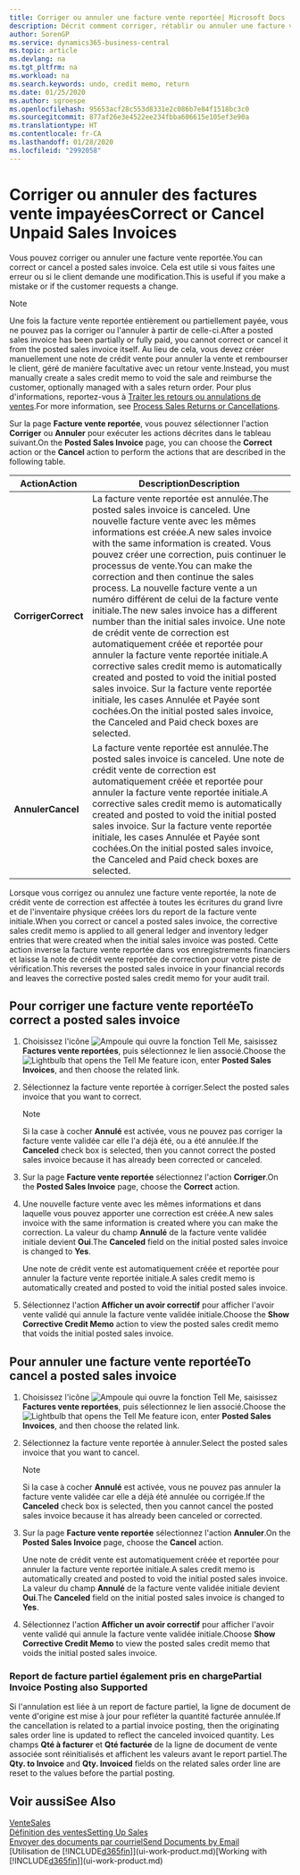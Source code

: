 ```yaml
---
title: Corriger ou annuler une facture vente reportée| Microsoft Docs
description: Décrit comment corriger, rétablir ou annuler une facture vente reportée et affecter une note de crédit vente.
author: SorenGP
ms.service: dynamics365-business-central
ms.topic: article
ms.devlang: na
ms.tgt_pltfrm: na
ms.workload: na
ms.search.keywords: undo, credit memo, return
ms.date: 01/25/2020
ms.author: sgroespe
ms.openlocfilehash: 95653acf28c553d8331e2c086b7e84f1518bc3c0
ms.sourcegitcommit: 877af26e3e4522ee234fbba606615e105ef3e90a
ms.translationtype: HT
ms.contentlocale: fr-CA
ms.lasthandoff: 01/28/2020
ms.locfileid: "2992058"
---
```

# <a name="correct-or-cancel-unpaid-sales-invoices"></a><span data-ttu-id="d903c-103">Corriger ou annuler des factures vente impayées</span><span class="sxs-lookup"><span data-stu-id="d903c-103">Correct or Cancel Unpaid Sales Invoices</span></span>
<span data-ttu-id="d903c-104">Vous pouvez corriger ou annuler une facture vente reportée.</span><span class="sxs-lookup"><span data-stu-id="d903c-104">You can correct or cancel a posted sales invoice.</span></span> <span data-ttu-id="d903c-105">Cela est utile si vous faites une erreur ou si le client demande une modification.</span><span class="sxs-lookup"><span data-stu-id="d903c-105">This is useful if you make a mistake or if the customer requests a change.</span></span>

> [!NOTE]  
>   <span data-ttu-id="d903c-106">Une fois la facture vente reportée entièrement ou partiellement payée, vous ne pouvez pas la corriger ou l'annuler à partir de celle-ci.</span><span class="sxs-lookup"><span data-stu-id="d903c-106">After a posted sales invoice has been partially or fully paid, you cannot correct or cancel it from the posted sales invoice itself.</span></span> <span data-ttu-id="d903c-107">Au lieu de cela, vous devez créer manuellement une note de crédit vente pour annuler la vente et rembourser le client, géré de manière facultative avec un retour vente.</span><span class="sxs-lookup"><span data-stu-id="d903c-107">Instead, you must manually create a sales credit memo to void the sale and reimburse the customer, optionally managed with a sales return order.</span></span> <span data-ttu-id="d903c-108">Pour plus d'informations, reportez-vous à [Traiter les retours ou annulations de ventes](sales-how-process-sales-returns-cancellations.md).</span><span class="sxs-lookup"><span data-stu-id="d903c-108">For more information, see [Process Sales Returns or Cancellations](sales-how-process-sales-returns-cancellations.md).</span></span>

<span data-ttu-id="d903c-109">Sur la page **Facture vente reportée**, vous pouvez sélectionner l'action **Corriger** ou **Annuler** pour exécuter les actions décrites dans le tableau suivant.</span><span class="sxs-lookup"><span data-stu-id="d903c-109">On the **Posted Sales Invoice** page, you can choose the **Correct** action or the **Cancel** action to perform the actions that are described in the following table.</span></span>

| <span data-ttu-id="d903c-110">Action</span><span class="sxs-lookup"><span data-stu-id="d903c-110">Action</span></span> | <span data-ttu-id="d903c-111">Description</span><span class="sxs-lookup"><span data-stu-id="d903c-111">Description</span></span> |
| --- | --- |
| <span data-ttu-id="d903c-112">**Corriger**</span><span class="sxs-lookup"><span data-stu-id="d903c-112">**Correct**</span></span> |<span data-ttu-id="d903c-113">La facture vente reportée est annulée.</span><span class="sxs-lookup"><span data-stu-id="d903c-113">The posted sales invoice is canceled.</span></span> <span data-ttu-id="d903c-114">Une nouvelle facture vente avec les mêmes informations est créée.</span><span class="sxs-lookup"><span data-stu-id="d903c-114">A new sales invoice with the same information is created.</span></span> <span data-ttu-id="d903c-115">Vous pouvez créer une correction, puis continuer le processus de vente.</span><span class="sxs-lookup"><span data-stu-id="d903c-115">You can make the correction and then continue the sales process.</span></span> <span data-ttu-id="d903c-116">La nouvelle facture vente a un numéro différent de celui de la facture vente initiale.</span><span class="sxs-lookup"><span data-stu-id="d903c-116">The new sales invoice has a different number than the initial sales invoice.</span></span> <span data-ttu-id="d903c-117">Une note de crédit vente de correction est automatiquement créée et reportée pour annuler la facture vente reportée initiale.</span><span class="sxs-lookup"><span data-stu-id="d903c-117">A corrective sales credit memo is automatically created and posted to void the initial posted sales invoice.</span></span> <span data-ttu-id="d903c-118">Sur la facture vente reportée initiale, les cases Annulée et Payée sont cochées.</span><span class="sxs-lookup"><span data-stu-id="d903c-118">On the initial posted sales invoice, the Canceled and Paid check boxes are selected.</span></span> |
| <span data-ttu-id="d903c-119">**Annuler**</span><span class="sxs-lookup"><span data-stu-id="d903c-119">**Cancel**</span></span> |<span data-ttu-id="d903c-120">La facture vente reportée est annulée.</span><span class="sxs-lookup"><span data-stu-id="d903c-120">The posted sales invoice is canceled.</span></span> <span data-ttu-id="d903c-121">Une note de crédit vente de correction est automatiquement créée et reportée pour annuler la facture vente reportée initiale.</span><span class="sxs-lookup"><span data-stu-id="d903c-121">A corrective sales credit memo is automatically created and posted to void the initial posted sales invoice.</span></span> <span data-ttu-id="d903c-122">Sur la facture vente reportée initiale, les cases Annulée et Payée sont cochées.</span><span class="sxs-lookup"><span data-stu-id="d903c-122">On the initial posted sales invoice, the Canceled and Paid check boxes are selected.</span></span> |

<span data-ttu-id="d903c-123">Lorsque vous corrigez ou annulez une facture vente reportée, la note de crédit vente de correction est affectée à toutes les écritures du grand livre et de l'inventaire physique créées lors du report de la facture vente initiale.</span><span class="sxs-lookup"><span data-stu-id="d903c-123">When you correct or cancel a posted sales invoice, the corrective sales credit memo is applied to all general ledger and inventory ledger entries that were created when the initial sales invoice was posted.</span></span> <span data-ttu-id="d903c-124">Cette action inverse la facture vente reportée dans vos enregistrements financiers et laisse la note de crédit vente reportée de correction pour votre piste de vérification.</span><span class="sxs-lookup"><span data-stu-id="d903c-124">This reverses the posted sales invoice in your financial records and leaves the corrective posted sales credit memo for your audit trail.</span></span>

## <a name="to-correct-a-posted-sales-invoice"></a><span data-ttu-id="d903c-125">Pour corriger une facture vente reportée</span><span class="sxs-lookup"><span data-stu-id="d903c-125">To correct a posted sales invoice</span></span>
1. <span data-ttu-id="d903c-126">Choisissez l'icône ![Ampoule qui ouvre la fonction Tell Me](media/ui-search/search_small.png "Dites-moi ce que vous voulez faire"), saisissez **Factures vente reportées**, puis sélectionnez le lien associé.</span><span class="sxs-lookup"><span data-stu-id="d903c-126">Choose the ![Lightbulb that opens the Tell Me feature](media/ui-search/search_small.png "Tell me what you want to do") icon, enter **Posted Sales Invoices**, and then choose the related link.</span></span>  
2. <span data-ttu-id="d903c-127">Sélectionnez la facture vente reportée à corriger.</span><span class="sxs-lookup"><span data-stu-id="d903c-127">Select the posted sales invoice that you want to correct.</span></span>

    > [!NOTE]  
    >   <span data-ttu-id="d903c-128">Si la case à cocher **Annulé** est activée, vous ne pouvez pas corriger la facture vente validée car elle l'a déjà été, ou a été annulée.</span><span class="sxs-lookup"><span data-stu-id="d903c-128">If the **Canceled** check box is selected, then you cannot correct the posted sales invoice because it has already been corrected or canceled.</span></span>
3. <span data-ttu-id="d903c-129">Sur la page **Facture vente reportée** sélectionnez l'action **Corriger**.</span><span class="sxs-lookup"><span data-stu-id="d903c-129">On the **Posted Sales Invoice** page, choose the **Correct** action.</span></span>  
4. <span data-ttu-id="d903c-130">Une nouvelle facture vente avec les mêmes informations et dans laquelle vous pouvez apporter une correction est créée.</span><span class="sxs-lookup"><span data-stu-id="d903c-130">A new sales invoice with the same information is created where you can make the correction.</span></span> <span data-ttu-id="d903c-131">La valeur du champ **Annulé** de la facture vente validée initiale devient **Oui**.</span><span class="sxs-lookup"><span data-stu-id="d903c-131">The **Canceled** field on the initial posted sales invoice is changed to **Yes**.</span></span>

    <span data-ttu-id="d903c-132">Une note de crédit vente est automatiquement créée et reportée pour annuler la facture vente reportée initiale.</span><span class="sxs-lookup"><span data-stu-id="d903c-132">A sales credit memo is automatically created and posted to void the initial posted sales invoice.</span></span>
5. <span data-ttu-id="d903c-133">Sélectionnez l'action **Afficher un avoir correctif** pour afficher l'avoir vente validé qui annule la facture vente validée initiale.</span><span class="sxs-lookup"><span data-stu-id="d903c-133">Choose the **Show Corrective Credit Memo** action to view the posted sales credit memo that voids the initial posted sales invoice.</span></span>

## <a name="to-cancel-a-posted-sales-invoice"></a><span data-ttu-id="d903c-134">Pour annuler une facture vente reportée</span><span class="sxs-lookup"><span data-stu-id="d903c-134">To cancel a posted sales invoice</span></span>
1. <span data-ttu-id="d903c-135">Choisissez l'icône ![Ampoule qui ouvre la fonction Tell Me](media/ui-search/search_small.png "Dites-moi ce que vous voulez faire"), saisissez **Factures vente reportées**, puis sélectionnez le lien associé.</span><span class="sxs-lookup"><span data-stu-id="d903c-135">Choose the ![Lightbulb that opens the Tell Me feature](media/ui-search/search_small.png "Tell me what you want to do") icon, enter **Posted Sales Invoices**, and then choose the related link.</span></span>  
2. <span data-ttu-id="d903c-136">Sélectionnez la facture vente reportée à annuler.</span><span class="sxs-lookup"><span data-stu-id="d903c-136">Select the posted sales invoice that you want to cancel.</span></span>

    > [!NOTE]  
    >   <span data-ttu-id="d903c-137">Si la case à cocher **Annulé** est activée, vous ne pouvez pas annuler la facture vente validée car elle a déjà été annulée ou corrigée.</span><span class="sxs-lookup"><span data-stu-id="d903c-137">If the **Canceled** check box is selected, then you cannot cancel the posted sales invoice because it has already been canceled or corrected.</span></span>
3. <span data-ttu-id="d903c-138">Sur la page **Facture vente reportée** sélectionnez l'action **Annuler**.</span><span class="sxs-lookup"><span data-stu-id="d903c-138">On the **Posted Sales Invoice** page, choose the **Cancel** action.</span></span>

    <span data-ttu-id="d903c-139">Une note de crédit vente est automatiquement créée et reportée pour annuler la facture vente reportée initiale.</span><span class="sxs-lookup"><span data-stu-id="d903c-139">A sales credit memo is automatically created and posted to void the initial posted sales invoice.</span></span> <span data-ttu-id="d903c-140">La valeur du champ **Annulé** de la facture vente validée initiale devient **Oui**.</span><span class="sxs-lookup"><span data-stu-id="d903c-140">The **Canceled** field on the initial posted sales invoice is changed to **Yes**.</span></span>
4. <span data-ttu-id="d903c-141">Sélectionnez l'action **Afficher un avoir correctif** pour afficher l'avoir vente validé qui annule la facture vente validée initiale.</span><span class="sxs-lookup"><span data-stu-id="d903c-141">Choose **Show Corrective Credit Memo** to view the posted sales credit memo that voids the initial posted sales invoice.</span></span>

### <a name="partial-invoice-posting-also-supported"></a><span data-ttu-id="d903c-142">Report de facture partiel également pris en charge</span><span class="sxs-lookup"><span data-stu-id="d903c-142">Partial Invoice Posting also Supported</span></span>
<span data-ttu-id="d903c-143">Si l'annulation est liée à un report de facture partiel, la ligne de document de vente d'origine est mise à jour pour refléter la quantité facturée annulée.</span><span class="sxs-lookup"><span data-stu-id="d903c-143">If the cancellation is related to a partial invoice posting, then the originating sales order line is updated to reflect the canceled invoiced quantity.</span></span> <span data-ttu-id="d903c-144">Les champs **Qté à facturer** et **Qté facturée** de la ligne de document de vente associée sont réinitialisés et affichent les valeurs avant le report partiel.</span><span class="sxs-lookup"><span data-stu-id="d903c-144">The **Qty. to Invoice** and **Qty. Invoiced** fields on the related sales order line are reset to the values before the partial posting.</span></span>

## <a name="see-also"></a><span data-ttu-id="d903c-145">Voir aussi</span><span class="sxs-lookup"><span data-stu-id="d903c-145">See Also</span></span>
[<span data-ttu-id="d903c-146">Vente</span><span class="sxs-lookup"><span data-stu-id="d903c-146">Sales</span></span>](sales-manage-sales.md)  
[<span data-ttu-id="d903c-147">Définition des ventes</span><span class="sxs-lookup"><span data-stu-id="d903c-147">Setting Up Sales</span></span>](sales-setup-sales.md)  
[<span data-ttu-id="d903c-148">Envoyer des documents par courriel</span><span class="sxs-lookup"><span data-stu-id="d903c-148">Send Documents by Email</span></span>](ui-how-send-documents-email.md)  
<span data-ttu-id="d903c-149">[Utilisation de [!INCLUDE[d365fin](includes/d365fin_md.md)]](ui-work-product.md)</span><span class="sxs-lookup"><span data-stu-id="d903c-149">[Working with [!INCLUDE[d365fin](includes/d365fin_md.md)]](ui-work-product.md)</span></span>
